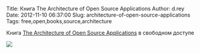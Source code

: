 Title: Книга The Architecture of Open Source Applications
Author: d.rey
Date: 2012-11-10 06:37:00
Slug: architecture-of-open-source-applications
Tags: free,open,books,source,architecture

Книга [The Architecture of Open Source Applications](http://www.aosabook.org/en/index.html) в свободном доступе

![](http://2.bp.blogspot.com/-gYDA16h-ths/UJ3Zpe9dodI/AAAAAAAAAjM/NGovf2yOrNs/s320/the%2Barchitecture%2Bof%2Bopen%2Bsource%2Bapplications.png)
